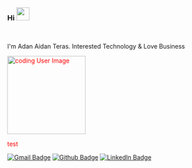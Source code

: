 ### Hi <img src="https://raw.githubusercontent.com/wasabeef/wasabeef/master/icons/wave.gif" width="30px">
<br>

I'm Adan Aidan Teras. Interested Technology & Love Business

<img alt="coding User Image" src="https://c.tenor.com/IVCnKbtTeRQAAAAM/programming-computer.gif" height="180" style="color:red"/>

<a style="color:red">test</a>

[![Gmail Badge](https://img.shields.io/badge/gmail--white?style=social&logo=gmail)](mailto:ella.shella24@gmail.com)
[![Github Badge](https://img.shields.io/badge/Instagram--white?style=social&logo=instagram)](https://instagram.com/aaidant/)
[![LinkedIn Badge](https://img.shields.io/badge/Linkedin--white?style=social&logo=linkedin)](https://www.linkedin.com/in/adan-aidan-teras/)


